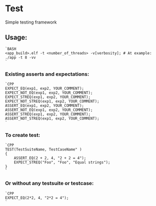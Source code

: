 # Test
Simple testing framework

## Usage: 
	`BASH
	<app_build>.elf -t <number_of_threads> -v[verbosity]; # At example: ./app -t 8 -vv
	`
### Existing asserts and expectations:
	`CPP
	EXPECT_EQ(exp1, exp2, YOUR_COMMENT);
	EXPECT_NOT_EQ(exp1, exp2, YOUR_COMMENT);
	EXPECT_STREQ(exp1, exp2, YOUR_COMMENT);
	EXPECT_NOT_STREQ(exp1, exp2, YOUR_COMMENT);
	ASSERT_EQ(exp1, exp2, YOUR_COMMENT);
	ASSERT_NOT_EQ(exp1, exp2, YOUR_COMMENT);
	ASSERT_STREQ(exp1, exp2, YOUR_COMMENT);
	ASSERT_NOT_STREQ(exp1, exp2, YOUR_COMMENT);
	`
### To create test:
	`CPP
	TEST(TestSuiteName, TestCaseName" )
	{
		ASSERT_EQ(2 + 2, 4, "2 + 2 = 4");
		EXPECT_STREQ("Foo", "Foo", "Equal strings");
	}
	`
### Or without any testsuite or testcase:
	`CPP
	EXPECT_EQ(2*2, 4, "2*2 = 4");
	`
